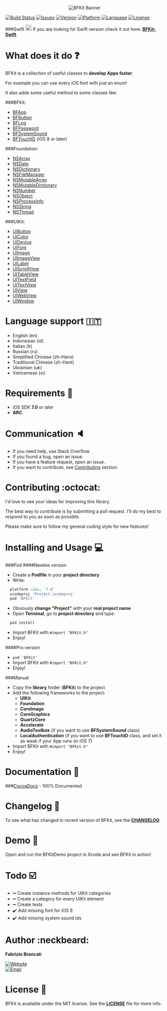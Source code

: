 <p align="center"><img src="http://github.fabriziobrancati.com/bfkit/resources/banner-objc.png" alt="BFKit Banner"></p>

[![Build Status](https://travis-ci.org/FabrizioBrancati/BFKit.svg?branch=master)](https://travis-ci.org/FabrizioBrancati/BFKit)
[![Issues](https://img.shields.io/github/issues/FabrizioBrancati/BFKit.svg?style=flat)](https://github.com/FabrizioBrancati/BFKit/issues)
[![Version](https://img.shields.io/cocoapods/v/BFKit.svg?style=flat)][CocoaDocs]
[![Platform](https://img.shields.io/badge/platform-iOS-000000.svg)][CocoaDocs]
[![Language](https://img.shields.io/badge/language-Objective--C-blue.svg)](https://developer.apple.com/library/mac/documentation/Cocoa/Conceptual/ProgrammingWithObjectiveC/Introduction/Introduction.html)
[![License](https://img.shields.io/badge/license-MIT%20License-lightgrey.svg)](https://github.com/FabrizioBrancati/BFKit/blob/master/LICENSE)

###Swift  <img src="http://github.fabriziobrancati.com/bfkit/resources/swift-icon.png" height="20" width="20">
If you are looking for Swift version check it out here: **[BFKit-Swift](https://github.com/FabrizioBrancati/BFKit-Swift)**

What does it do :question:
===========================
BFKit is a collection of useful classes to **develop Apps faster**.

For example you can use every iOS font with just an enum!

It also adds some useful method to some classes like:

###BFKit:
- [BFApp](http://cocoadocs.org/docsets/BFKit/1.6.4/Classes/BFApp.html)
- [BFButton](http://cocoadocs.org/docsets/BFKit/1.6.4/Classes/BFButton.html)
- [BFLog](http://cocoadocs.org/docsets/BFKit/1.6.4/Classes/BFLog.html)
- [BFPassword](http://cocoadocs.org/docsets/BFKit/1.6.4/Classes/BFPassword.html)
- [BFSystemSound](http://cocoadocs.org/docsets/BFKit/1.6.4/Classes/BFSystemSound.html)
- [BFTouchID](http://cocoadocs.org/docsets/BFKit/1.6.4/Classes/BFTouchID.html) (iOS 8 or later)

###Foundation:
- [NSArray](http://cocoadocs.org/docsets/BFKit/1.6.4/Categories/NSArray+BFKit.html)
- [NSDate](http://cocoadocs.org/docsets/BFKit/1.6.4/Categories/NSDate+BFKit.html)
- [NSDictionary](http://cocoadocs.org/docsets/BFKit/1.6.4/Categories/NSDictionary+BFKit.html)
- [NSFileManager](http://cocoadocs.org/docsets/BFKit/1.6.4/Categories/NSFileManager+BFKit.html)
- [NSMutableArray](http://cocoadocs.org/docsets/BFKit/1.6.4/Categories/NSMutableArray+BFKit.html)
- [NSMutableDictionary](http://cocoadocs.org/docsets/BFKit/1.6.4/Categories/NSMutableDictionary+BFKit.html)
- [NSNumber](http://cocoadocs.org/docsets/BFKit/1.6.4/Categories/NSNumber+BFKit.html)
- [NSObject](http://cocoadocs.org/docsets/BFKit/1.6.4/Categories/NSObject+BFKit.html)
- [NSProcessInfo](http://cocoadocs.org/docsets/BFKit/1.6.4/Categories/NSProcessInfo+BFKit.html)
- [NSString](http://cocoadocs.org/docsets/BFKit/1.6.4/Categories/NSString+BFKit.html)
- [NSThread](http://cocoadocs.org/docsets/BFKit/1.6.4/Categories/NSThread+BFKit.html)

###UIKit:
- [UIButton](http://cocoadocs.org/docsets/BFKit/1.6.4/Categories/NSArray+BFKit.html)
- [UIColor](http://cocoadocs.org/docsets/BFKit/1.6.4/Categories/UIColor+BFKit.html)
- [UIDevice](http://cocoadocs.org/docsets/BFKit/1.6.4/Categories/UIDevice+BFKit.html)
- [UIFont](http://cocoadocs.org/docsets/BFKit/1.6.4/Categories/UIFont+BFKit.html)
- [UIImage](http://cocoadocs.org/docsets/BFKit/1.6.4/Categories/UIImage+BFKit.html)
- [UIImageView](http://cocoadocs.org/docsets/BFKit/1.6.4/Categories/UIImageView+BFKit.html)
- [UILabel](http://cocoadocs.org/docsets/BFKit/1.6.4/Categories/UILabel+BFKit.html)
- [UIScrollView](http://cocoadocs.org/docsets/BFKit/1.6.4/Categories/UIScrollView+BFKit.html)
- [UITableView](http://cocoadocs.org/docsets/BFKit/1.6.4/Categories/UITableView+BFKit.html)
- [UITextField](http://cocoadocs.org/docsets/BFKit/1.6.4/Categories/UITextField+BFKit.html)
- [UITextView](http://cocoadocs.org/docsets/BFKit/1.6.4/Categories/UITextView+BFKit.html)
- [UIView](http://cocoadocs.org/docsets/BFKit/1.6.4/Categories/UIView+BFKit.html)
- [UIWebView](http://cocoadocs.org/docsets/BFKit/1.6.4/Categories/UIWebView+BFKit.html)
- [UIWindow](http://cocoadocs.org/docsets/BFKit/1.6.4/Categories/UIWindow+BFKit.html)

Language support :it:
=====================
- English (en)
- Indonesian (id)
- Italian (it)
- Russian (ru)
- Simplified Chinese (zh-Hans)
- Traditional Chinese (zh-Hant)
- Ukrainian (uk)
- Vietnamese (vi)

Requirements :iphone:
=====================
- iOS SDK **7.0** or later
- **ARC**

Communication :speaker:
=======================
- If you need help, use Stack Overflow.
- If you found a bug, open an issue.
- If you have a feature request, open an issue.
- If you want to contribute, see [Contributing](https://github.com/FabrizioBrancati/BFKit#contributing-octocat) section.

Contributing :octocat:
======================
I'd love to see your ideas for improving this library.

The best way to contribute is by submitting a pull request.
I'll do my best to respond to you as soon as possible.

Please make sure to follow my general coding style for new features!

Installing and Usage :computer:
===============================
###Pod
####Newbie version
- Create a **Podfile** in your **project directory**
- Write:
```ruby
  platform :ios, '7.0'
  xcodeproj 'Project.xcodeproj'
  pod 'BFKit'
```
- Obviously **change "Project"**  with your **real project name**
- Open **Terminal**, go to **project directory** and type:
```bash
  pod install
```
- Import BFKit with ```#import "BFKit.h"```
- Enjoy!

####Pro version
- ```pod 'BFKit'```
- Import BFKit with ```#import "BFKit.h"```
- Enjoy!

###Manual
- Copy the **library** folder (**BFKit**) to the project
- Add the following frameworks to the project:
  - **UIKit**
  - **Foundation**
  - **CoreImage**
  - **CoreGraphics**
  - **QuartzCore**
  - **Accelerate**
  - **AudioToolbox** (if you want to use **BFSystemSound** class)
  - **LocalAuthentication** (if you want to use **BFTouchID** class, and set it as weak if your App runs on iOS 7)
- Import BFKit with ```#import "BFKit.h"```
- Enjoy!

Documentation :100:
===================
###[CocoaDocs] - 100% Documented

Changelog :bookmark_tabs:
=========================
To see what has changed in recent version of BFKit, see the **[CHANGELOG](https://github.com/FabrizioBrancati/BFKit/blob/master/CHANGELOG.md)**

Demo :wrench:
=============
Open and run the BFKitDemo project in Xcode and see BFKit in action!

Todo :ballot_box_with_check:
============================
- :heavy_minus_sign: Create instance methods for UIKit categories
- :heavy_minus_sign: Create a category for every UIKit element
- :heavy_minus_sign: Create tests
- :heavy_check_mark: Add missing font for iOS 9
- :heavy_check_mark: Add missing system sound ids

Author :neckbeard:
==================
**Fabrizio Brancati**

[![Website](https://img.shields.io/badge/website-fabriziobrancati.com-4fb0c8.svg)](http://www.fabriziobrancati.com)
<br>
[![Email](https://img.shields.io/badge/email-fabrizio.brancati%40gmail.com-green.svg)](mailto:fabrizio.brancati@gmail.com)

License :scroll:
================
BFKit is available under the MIT license. See the **[LICENSE](https://github.com/FabrizioBrancati/BFKit/blob/master/LICENSE)** file for more info.

[CocoaDocs]: http://cocoadocs.org/docsets/BFKit/1.6.4/
